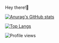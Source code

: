 
Hey there!🖖






[![Anurag's GitHub stats](https://github-readme-stats.vercel.app/api?username=simonefesta&show_icons=true&theme=great-gatsby)](https://github.com/anuraghazra/github-readme-stats)


[![Top Langs](https://github-readme-stats.vercel.app/api/top-langs/?username=simonefesta&show_icons=true&theme=great-gatsby)](https://github.com/anuraghazra/github-readme-stats)


![Profile views](https://gpvc.arturio.dev/[simonefesta])
